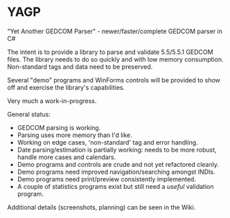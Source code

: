 # YAGP
"Yet Another GEDCOM Parser" - newer/faster/complete GEDCOM parser in C#

The intent is to provide a library to parse and validate 5.5/5.5.1 GEDCOM files. The library needs to do so quickly and with low 
memory consumption. Non-standard tags and data need to be preserved.

Several "demo" programs and WinForms controls will be provided to show off and exercise the library's capabilities.

Very much a work-in-progress.

General status:
- GEDCOM parsing is working.
- Parsing uses more memory than I'd like.
- Working on edge cases, 'non-standard' tag and error handling.
- Date parsing/estimation is partially working: needs to be more robust, handle more cases and calendars.
- Demo programs and controls are crude and not yet refactored cleanly.
- Demo programs need improved navigation/searching amongst INDIs.
- Demo programs need print/preview consistently implemented.
- A couple of statistics programs exist but still need a _useful_ validation program.

Additional details (screenshots, planning) can be seen in the Wiki.
